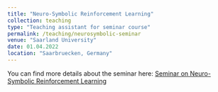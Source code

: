 ```yaml
---
title: "Neuro-Symbolic Reinforcement Learning"
collection: teaching
type: "Teaching assistant for seminar course"
permalink: /teaching/neurosymbolic-seminar
venue: "Saarland University"
date: 01.04.2022
location: "Saarbruecken, Germany"
---
```


You can find more details about the seminar here: [Seminar on Neuro-Symbolic Reinforcement Learning
](https://machineteaching.mpi-sws.org/course-neurosymbolicrl-s22.html)